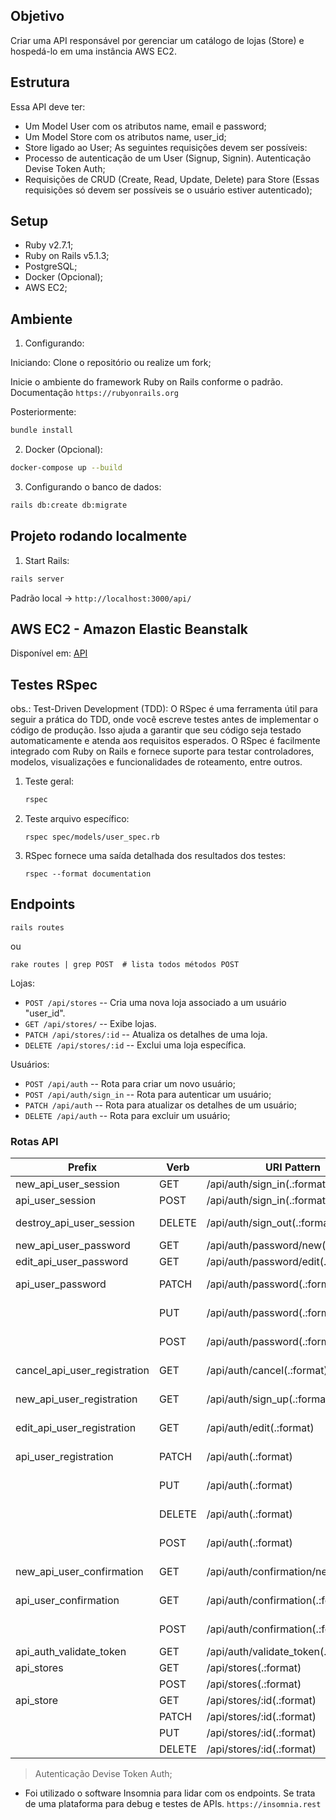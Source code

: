 ## Objetivo
Criar uma API responsável por gerenciar um catálogo de lojas (Store) e hospedá-lo em uma instância AWS EC2.

## Estrutura
Essa API deve ter:
- Um Model User com os atributos name, email e password;
- Um Model Store com os atributos name, user_id;
- Store ligado ao User;
As seguintes requisições devem ser possíveis:
- Processo de autenticação de um User (Signup, Signin). Autenticação Devise Token Auth;
- Requisições de CRUD (Create, Read, Update, Delete) para Store (Essas requisições só devem ser possíveis se o usuário estiver autenticado);

## Setup
- Ruby v2.7.1;
- Ruby on Rails v5.1.3;
- PostgreSQL;
- Docker (Opcional);
- AWS EC2;

## Ambiente
1. Configurando:

Iniciando:
Clone o repositório ou realize um fork;

Inicie o ambiente do framework Ruby on Rails conforme o padrão. Documentação `https://rubyonrails.org`

Posteriormente:
```bash
bundle install
```

2. Docker (Opcional):

```bash
docker-compose up --build
```

3. Configurando o banco de dados:

```bash
rails db:create db:migrate
```

## Projeto rodando localmente
1. Start Rails:

```bash
rails server
```

Padrão local -> `http://localhost:3000/api/`

## AWS EC2 - Amazon Elastic Beanstalk
Disponível em:
[API](http://)

## Testes RSpec
obs.: Test-Driven Development (TDD): O RSpec é uma ferramenta útil para seguir a prática do TDD, onde você escreve testes antes de implementar o código de produção. Isso ajuda a garantir que seu código seja testado automaticamente e atenda aos requisitos esperados. O RSpec é facilmente integrado com Ruby on Rails e fornece suporte para testar controladores, modelos, visualizações e funcionalidades de roteamento, entre outros.

1. Teste geral:
    ```bash
    rspec
    ```
2. Teste arquivo específico:
    ```
    rspec spec/models/user_spec.rb
    ```
3. RSpec fornece uma saída detalhada dos resultados dos testes:
    ```
    rspec --format documentation
    ```

## Endpoints
```
rails routes
```
ou
```
rake routes | grep POST  # lista todos métodos POST
```
Lojas:
- `POST /api/stores` -- Cria uma nova loja associado a um usuário "user_id".
- `GET /api/stores/` -- Exibe lojas.
- `PATCH /api/stores/:id` -- Atualiza os detalhes de uma loja.
- `DELETE /api/stores/:id` -- Exclui uma loja específica.

Usuários:
- `POST /api/auth` -- Rota para criar um novo usuário;
- `POST /api/auth/sign_in` -- Rota para autenticar um usuário;
- `PATCH /api/auth` -- Rota para atualizar os detalhes de um usuário;
- `DELETE /api/auth` -- Rota para excluir um usuário;

### Rotas API
| Prefix                        | Verb  | URI Pattern                           | Controller#Action                                               |
| ----------------------------- | ----- | ------------------------------------- | --------------------------------------------------------------- |
| new_api_user_session          | GET   | /api/auth/sign_in(.:format)           | devise_token_auth/sessions#new {:format=>:json}                 |
| api_user_session              | POST  | /api/auth/sign_in(.:format)           | devise_token_auth/sessions#create {:format=>:json}              |
| destroy_api_user_session      | DELETE| /api/auth/sign_out(.:format)          | devise_token_auth/sessions#destroy {:format=>:json}             |
| new_api_user_password         | GET   | /api/auth/password/new(.:format)      | devise_token_auth/passwords#new {:format=>:json}                |
| edit_api_user_password        | GET   | /api/auth/password/edit(.:format)     | devise_token_auth/passwords#edit {:format=>:json}               |
| api_user_password             | PATCH | /api/auth/password(.:format)          | devise_token_auth/passwords#update {:format=>:json}             |
|                               | PUT   | /api/auth/password(.:format)          | devise_token_auth/passwords#update {:format=>:json}             |
|                               | POST  | /api/auth/password(.:format)          | devise_token_auth/passwords#create {:format=>:json}             |
| cancel_api_user_registration  | GET   | /api/auth/cancel(.:format)            | devise_token_auth/registrations#cancel {:format=>:json}         |
| new_api_user_registration     | GET   | /api/auth/sign_up(.:format)           | devise_token_auth/registrations#new {:format=>:json}            |
| edit_api_user_registration    | GET   | /api/auth/edit(.:format)              | devise_token_auth/registrations#edit {:format=>:json}           |
| api_user_registration         | PATCH | /api/auth(.:format)                   | devise_token_auth/registrations#update {:format=>:json}         |
|                               | PUT   | /api/auth(.:format)                   | devise_token_auth/registrations#update {:format=>:json}         |
|                               | DELETE| /api/auth(.:format)                   | devise_token_auth/registrations#destroy {:format=>:json}        |
|                               | POST  | /api/auth(.:format)                   | devise_token_auth/registrations#create {:format=>:json}         |
| new_api_user_confirmation     | GET   | /api/auth/confirmation/new(.:format)  | devise_token_auth/confirmations#new {:format=>:json}            |
| api_user_confirmation         | GET   | /api/auth/confirmation(.:format)      | devise_token_auth/confirmations#show {:format=>:json}           |
|                               | POST  | /api/auth/confirmation(.:format)      | devise_token_auth/confirmations#create {:format=>:json}         |
| api_auth_validate_token       | GET   | /api/auth/validate_token(.:format)    | devise_token_auth/token_validations#validate_token              |
| api_stores                    | GET   | /api/stores(.:format)                 | api/v1/stores#index {:format=>:json}                            |
|                               | POST  | /api/stores(.:format)                 | api/v1/stores#create {:format=>:json}                           |
| api_store                     | GET   | /api/stores/:id(.:format)             | api/v1/stores#show {:format=>:json}                             |
|                               | PATCH | /api/stores/:id(.:format)             | api/v1/stores#update {:format=>:json}                           |
|                               | PUT   | /api/stores/:id(.:format)             | api/v1/stores#update {:format=>:json}                           |
|                               | DELETE| /api/stores/:id(.:format)             | api/v1/stores#destroy {:format=>:json}                          |

> Autenticação Devise Token Auth;

- Foi utilizado o software Insomnia para lidar com os endpoints. Se trata de uma plataforma para debug e testes de APIs. `https://insomnia.rest`